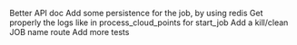 Better API doc
Add some persistence for the job, by using redis
Get properly the logs like in process_cloud_points for start_job
Add a kill/clean JOB name route
Add more tests
